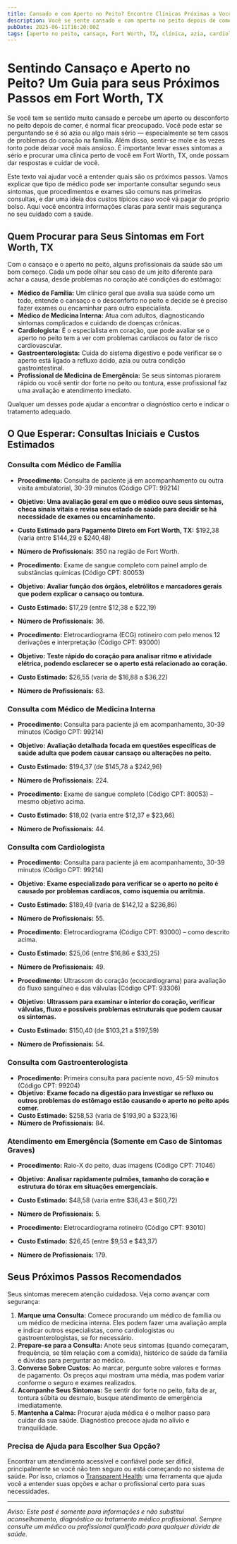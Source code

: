 ```yaml
---
title: Cansado e com Aperto no Peito? Encontre Clínicas Próximas a Você em Fort Worth, TX  
description: Você se sente cansado e com aperto no peito depois de comer? Saiba quais profissionais procurar e os custos para atendimento perto de Fort Worth, TX.  
pubDate: 2025-06-11T16:20:00Z  
tags: [aperto no peito, cansaço, Fort Worth, TX, clínica, azia, cardiologia, gastroenterologia, custos de saúde]  
---
```


# Sentindo Cansaço e Aperto no Peito? Um Guia para seus Próximos Passos em Fort Worth, TX

Se você tem se sentido muito cansado e percebe um aperto ou desconforto no peito depois de comer, é normal ficar preocupado. Você pode estar se perguntando se é só azia ou algo mais sério — especialmente se tem casos de problemas do coração na família. Além disso, sentir-se mole e às vezes tonto pode deixar você mais ansioso. É importante levar esses sintomas a sério e procurar uma clínica perto de você em Fort Worth, TX, onde possam dar respostas e cuidar de você.

Este texto vai ajudar você a entender quais são os próximos passos. Vamos explicar que tipo de médico pode ser importante consultar segundo seus sintomas, que procedimentos e exames são comuns nas primeiras consultas, e dar uma ideia dos custos típicos caso você vá pagar do próprio bolso. Aqui você encontra informações claras para sentir mais segurança no seu cuidado com a saúde.

## Quem Procurar para Seus Sintomas em Fort Worth, TX

Com o cansaço e o aperto no peito, alguns profissionais da saúde são um bom começo. Cada um pode olhar seu caso de um jeito diferente para achar a causa, desde problemas no coração até condições do estômago:

- **Médico de Família:** Um clínico geral que avalia sua saúde como um todo, entende o cansaço e o desconforto no peito e decide se é preciso fazer exames ou encaminhar para outro especialista.  
- **Médico de Medicina Interna:** Atua com adultos, diagnosticando sintomas complicados e cuidando de doenças crônicas.  
- **Cardiologista:** É o especialista em coração, que pode avaliar se o aperto no peito tem a ver com problemas cardíacos ou fator de risco cardiovascular.  
- **Gastroenterologista:** Cuida do sistema digestivo e pode verificar se o aperto está ligado a refluxo ácido, azia ou outra condição gastrointestinal.  
- **Profissional de Medicina de Emergência:** Se seus sintomas piorarem rápido ou você sentir dor forte no peito ou tontura, esse profissional faz uma avaliação e atendimento imediato.

Qualquer um desses pode ajudar a encontrar o diagnóstico certo e indicar o tratamento adequado.

## O Que Esperar: Consultas Iniciais e Custos Estimados

### Consulta com Médico de Família

- **Procedimento:** Consulta de paciente já em acompanhamento ou outra visita ambulatorial, 30-39 minutos (Código CPT: 99214)  
- **Objetivo:** **Uma avaliação geral em que o médico ouve seus sintomas, checa sinais vitais e revisa seu estado de saúde para decidir se há necessidade de exames ou encaminhamento.**  
- **Custo Estimado para Pagamento Direto em Fort Worth, TX:** $192,38 (varia entre $144,29 e $240,48)  
- **Número de Profissionais:** 350 na região de Fort Worth.

- **Procedimento:** Exame de sangue completo com painel amplo de substâncias químicas (Código CPT: 80053)  
- **Objetivo:** **Avaliar função dos órgãos, eletrólitos e marcadores gerais que podem explicar o cansaço ou tontura.**  
- **Custo Estimado:** $17,29 (entre $12,38 e $22,19)  
- **Número de Profissionais:** 36.

- **Procedimento:** Eletrocardiograma (ECG) rotineiro com pelo menos 12 derivações e interpretação (Código CPT: 93000)  
- **Objetivo:** **Teste rápido do coração para analisar ritmo e atividade elétrica, podendo esclarecer se o aperto está relacionado ao coração.**  
- **Custo Estimado:** $26,55 (varia de $16,88 a $36,22)  
- **Número de Profissionais:** 63.

### Consulta com Médico de Medicina Interna

- **Procedimento:** Consulta para paciente já em acompanhamento, 30-39 minutos (Código CPT: 99214)  
- **Objetivo:** **Avaliação detalhada focada em questões específicas de saúde adulta que podem causar cansaço ou alterações no peito.**  
- **Custo Estimado:** $194,37 (de $145,78 a $242,96)  
- **Número de Profissionais:** 224.

- **Procedimento:** Exame de sangue completo (Código CPT: 80053) – mesmo objetivo acima.  
- **Custo Estimado:** $18,02 (varia entre $12,37 e $23,66)  
- **Número de Profissionais:** 44.

### Consulta com Cardiologista

- **Procedimento:** Consulta para paciente já em acompanhamento, 30-39 minutos (Código CPT: 99214)  
- **Objetivo:** **Exame especializado para verificar se o aperto no peito é causado por problemas cardíacos, como isquemia ou arritmia.**  
- **Custo Estimado:** $189,49 (varia de $142,12 a $236,86)  
- **Número de Profissionais:** 55.

- **Procedimento:** Eletrocardiograma (Código CPT: 93000) – como descrito acima.  
- **Custo Estimado:** $25,06 (entre $16,86 e $33,25)  
- **Número de Profissionais:** 49.

- **Procedimento:** Ultrassom do coração (ecocardiograma) para avaliação do fluxo sanguíneo e das válvulas (Código CPT: 93306)  
- **Objetivo:** **Ultrassom para examinar o interior do coração, verificar válvulas, fluxo e possíveis problemas estruturais que podem causar os sintomas.**  
- **Custo Estimado:** $150,40 (de $103,21 a $197,59)  
- **Número de Profissionais:** 54.

### Consulta com Gastroenterologista

- **Procedimento:** Primeira consulta para paciente novo, 45-59 minutos (Código CPT: 99204)  
- **Objetivo:** **Exame focado na digestão para investigar se refluxo ou outros problemas do estômago estão causando o aperto no peito após comer.**  
- **Custo Estimado:** $258,53 (varia de $193,90 a $323,16)  
- **Número de Profissionais:** 84.

### Atendimento em Emergência (Somente em Caso de Sintomas Graves)

- **Procedimento:** Raio-X do peito, duas imagens (Código CPT: 71046)  
- **Objetivo:** **Analisar rapidamente pulmões, tamanho do coração e estrutura do tórax em situações emergenciais.**  
- **Custo Estimado:** $48,58 (varia entre $36,43 e $60,72)  
- **Número de Profissionais:** 5.

- **Procedimento:** Eletrocardiograma rotineiro (Código CPT: 93010)  
- **Custo Estimado:** $26,45 (entre $9,53 e $43,37)  
- **Número de Profissionais:** 179.

## Seus Próximos Passos Recomendados

Seus sintomas merecem atenção cuidadosa. Veja como avançar com segurança:

1. **Marque uma Consulta:** Comece procurando um médico de família ou um médico de medicina interna. Eles podem fazer uma avaliação ampla e indicar outros especialistas, como cardiologistas ou gastroenterologistas, se for necessário.  
2. **Prepare-se para a Consulta:** Anote seus sintomas (quando começaram, frequência, se têm relação com a comida), histórico de saúde da família e dúvidas para perguntar ao médico.  
3. **Converse Sobre Custos:** Ao marcar, pergunte sobre valores e formas de pagamento. Os preços aqui mostram uma média, mas podem variar conforme o seguro e exames realizados.  
4. **Acompanhe Seus Sintomas:** Se sentir dor forte no peito, falta de ar, tontura súbita ou desmaio, busque atendimento de emergência imediatamente.  
5. **Mantenha a Calma:** Procurar ajuda médica é o melhor passo para cuidar da sua saúde. Diagnóstico precoce ajuda no alívio e tranquilidade.

### Precisa de Ajuda para Escolher Sua Opção?

Encontrar um atendimento acessível e confiável pode ser difícil, principalmente se você não tem seguro ou está começando no sistema de saúde. Por isso, criamos o [Transparent Health](https://transparenthealth.ai): uma ferramenta que ajuda você a entender suas opções e achar o profissional certo para suas necessidades.

---

*Aviso: Este post é somente para informações e não substitui aconselhamento, diagnóstico ou tratamento médico profissional. Sempre consulte um médico ou profissional qualificado para qualquer dúvida de saúde.*